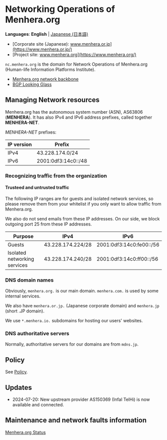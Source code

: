 # Networking Operations of Menhera.org

**Languages**: **English**
| [Japanese (日本語)](/ja/)

* [Corporate site (Japanese): www.menhera.or.jp](https://www.menhera.or.jp/)
* [Project site: www.menhera.org](https://www.menhera.org/)

`nc.menhera.org` is the domain for Network Operations of Menhera.org (Human-life Information Platforms Institute).

* [Menhera.org network backbone](backbone.html)
* [BGP Looking Glass](https://looking-glass.nc.menhera.org/)

## Managing Network resources

Menhera.org has the autonomous system number (ASN), AS63806 (**MENHERA**).
It has also IPv4 and IPv6 address prefixes, called together **MENHERA-NET**.

_MENHERA-NET_ prefixes:

| IP version | Prefix |
|------------|--------|
| IPv4       | 43.228.174.0/24 |
| IPv6       | 2001:0df3:14c0::/48 |

### Recognizing traffic from the organization

#### Trusteed and untrusted traffic

The following IP ranges are for guests and isolated network services,
so please remove them from your whitelist if you only want to allow traffic from Menhera.org.

We also do not send emails from these IP addresses.
On our side, we block outgoing port 25 from these IP addresses.

| Purpose | IPv4 | IPv6 |
|---------|------|------|
| Guests | 43.228.174.224/28 | 2001:0df3:14c0:fe00::/56 |
| Isolated networking services | 43.228.174.240/28 | 2001:0df3:14c0:ff00::/56 |

### DNS domain names

Obviously, `menhera.org.` is our main domain. `menhera.com.` is used by some internal services.

We also have `menhera.or.jp.` (Japanese corporate domain) and `menhera.jp` (short .JP domain).

We use `*.menhera.io.` subdomains for hosting our users' websites.

### DNS authoritative servers

Normally, authoritative servers for our domains are from `mdns.jp`.

## Policy

See [Policy](policy.html).

## Updates
- 2024-07-20: New upstream provider AS150369 (Infal TelHi) is now available and connected.

## Maintenance and network faults information

[Menhera.org Status](https://status.menhera.org/)
